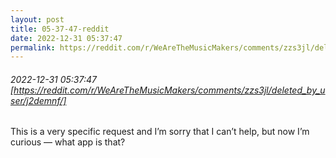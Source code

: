 ```yaml
---
layout: post
title: 05-37-47-reddit
date: 2022-12-31 05:37:47
permalink: https://reddit.com/r/WeAreTheMusicMakers/comments/zzs3jl/deleted_by_user/j2demnf/
---
```


###### 2022-12-31 05:37:47 [https://reddit.com/r/WeAreTheMusicMakers/comments/zzs3jl/deleted_by_user/j2demnf/]
This is a very specific request and I’m sorry that I can’t help, but now I’m curious — what app is that?
